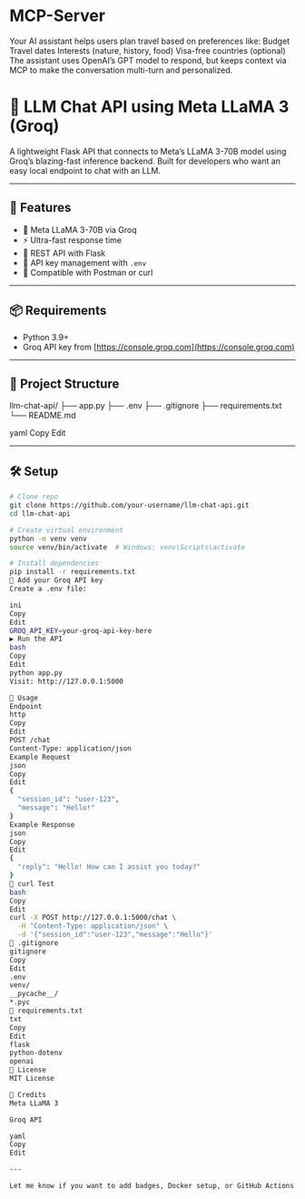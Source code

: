 # MCP-Server
Your AI assistant helps users plan travel based on preferences like:  Budget  Travel dates  Interests (nature, history, food)  Visa-free countries (optional)  The assistant uses OpenAI’s GPT model to respond, but keeps context via MCP to make the conversation multi-turn and personalized.

# 🧠 LLM Chat API using Meta LLaMA 3 (Groq)

A lightweight Flask API that connects to Meta’s LLaMA 3-70B model using Groq’s blazing-fast inference backend. Built for developers who want an easy local endpoint to chat with an LLM.

---

## 🚀 Features

- 🦙 Meta LLaMA 3-70B via Groq
- ⚡ Ultra-fast response time
- 🧪 REST API with Flask
- 🔐 API key management with `.env`
- 🧰 Compatible with Postman or curl

---

## 📦 Requirements

- Python 3.9+
- Groq API key from [https://console.groq.com](https://console.groq.com)

---

## 📁 Project Structure

llm-chat-api/
├── app.py
├── .env
├── .gitignore
├── requirements.txt
└── README.md

yaml
Copy
Edit

---

## 🛠 Setup

```bash
# Clone repo
git clone https://github.com/your-username/llm-chat-api.git
cd llm-chat-api

# Create virtual environment
python -m venv venv
source venv/bin/activate  # Windows: venv\Scripts\activate

# Install dependencies
pip install -r requirements.txt
🔐 Add your Groq API key
Create a .env file:

ini
Copy
Edit
GROQ_API_KEY=your-groq-api-key-here
▶️ Run the API
bash
Copy
Edit
python app.py
Visit: http://127.0.0.1:5000

🧪 Usage
Endpoint
http
Copy
Edit
POST /chat
Content-Type: application/json
Example Request
json
Copy
Edit
{
  "session_id": "user-123",
  "message": "Hello!"
}
Example Response
json
Copy
Edit
{
  "reply": "Hello! How can I assist you today?"
}
🧪 curl Test
bash
Copy
Edit
curl -X POST http://127.0.0.1:5000/chat \
  -H "Content-Type: application/json" \
  -d '{"session_id":"user-123","message":"Hello"}'
📄 .gitignore
gitignore
Copy
Edit
.env
venv/
__pycache__/
*.pyc
📄 requirements.txt
txt
Copy
Edit
flask
python-dotenv
openai
📘 License
MIT License

🙌 Credits
Meta LLaMA 3

Groq API

yaml
Copy
Edit

---

Let me know if you want to add badges, Docker setup, or GitHub Actions next


